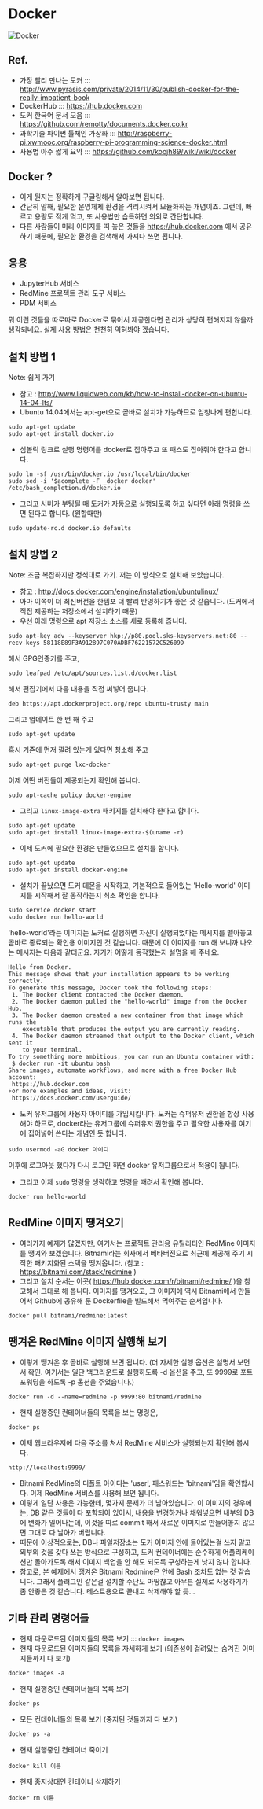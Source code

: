 # Docker

![Docker](https://www.docker.com/sites/all/themes/docker/assets/images/logo.png)

## Ref.
* 가장 빨리 만나는 도커 ::: http://www.pyrasis.com/private/2014/11/30/publish-docker-for-the-really-impatient-book
* DockerHub ::: https://hub.docker.com
* 도커 한국어 문서 모음 ::: https://github.com/remotty/documents.docker.co.kr
* 과학기술 파이썬 툴체인 가상화 ::: http://raspberry-pi.xwmooc.org/raspberry-pi-programming-science-docker.html
* 사용법 아주 짧게 요약 ::: https://github.com/koojh89/wiki/wiki/docker

## Docker ?
* 이게 뭔지는 정확하게 구글링해서 알아보면 됩니다.
* 간단히 말해, 필요한 운영체제 환경을 격리시켜서 모듈화하는 개념이죠.  그런데, 빠르고 용량도 적게 먹고, 또 사용법만 습득하면 의외로 간단합니다.
* 다른 사람들이 미리 이미지를 떠 놓은 것들을 https://hub.docker.com 에서 공유하기 때문에, 필요한 환경을 검색해서 가져다 쓰면 됩니다.

## 응용
* JupyterHub 서비스
* RedMine 프로젝트 관리 도구 서비스
* PDM 서비스

뭐 이런 것들을 따로따로 Docker로 묶어서 제공한다면 관리가 상당히 편해지지 않을까 생각되네요.  실제 사용 방법은 천천히 익혀봐야 겠습니다.

## 설치 방법 1
Note: 쉽게 가기

* 참고 : http://www.liquidweb.com/kb/how-to-install-docker-on-ubuntu-14-04-lts/
* Ubuntu 14.04에서는 apt-get으로 곧바로 설치가 가능하므로 엄청나게 편합니다.
```
sudo apt-get update
sudo apt-get install docker.io
```
* 심볼릭 링크로 실행 명령어를 docker로 잡아주고 또 패스도 잡아줘야 한다고 합니다.
```
sudo ln -sf /usr/bin/docker.io /usr/local/bin/docker
sudo sed -i '$acomplete -F _docker docker' /etc/bash_completion.d/docker.io
```
* 그리고 서버가 부팅될 때 도커가 자동으로 실행되도록 하고 싶다면 아래 명령을 쓰면 된다고 합니다. (원할때만)
```
sudo update-rc.d docker.io defaults
```

## 설치 방법 2
Note: 조금 복잡하지만 정석대로 가기.  저는 이 방식으로 설치해 보았습니다.

* 참고 : http://docs.docker.com/engine/installation/ubuntulinux/
* 아마 이쪽이 더 최신버전을 한템포 더 빨리 반영하기가 좋은 것 같습니다. (도커에서 직접 제공하는 저장소에서 설치하기 때문)
* 우선 아래 명령으로 apt 저장소 소스를 새로 등록해 줍니다.
```
sudo apt-key adv --keyserver hkp://p80.pool.sks-keyservers.net:80 --recv-keys 58118E89F3A912897C070ADBF76221572C52609D
```
해서 GPG인증키를 주고,
```
sudo leafpad /etc/apt/sources.list.d/docker.list
```
해서 편집기에서 다음 내용을 직접 써넣어 줍니다.
```
deb https://apt.dockerproject.org/repo ubuntu-trusty main
```
그리고 업데이트 한 번 해 주고
```
sudo apt-get update
```
혹시 기존에 먼저 깔려 있는게 있다면 청소해 주고
```
sudo apt-get purge lxc-docker
```
이제 어떤 버전들이 제공되는지 확인해 봅니다.
```
sudo apt-cache policy docker-engine
```
* 그리고 `linux-image-extra` 패키지를 설치해야 한다고 합니다.
```
sudo apt-get update
sudo apt-get install linux-image-extra-$(uname -r)
```
* 이제 도커에 필요한 환경은 만들었으므로 설치를 합니다.
```
sudo apt-get update
sudo apt-get install docker-engine
```
* 설치가 끝났으면 도커 데몬을 시작하고, 기본적으로 들어있는 'Hello-world' 이미지를 시작해서 잘 동작하는지 최초 확인을 합니다.
```
sudo service docker start
sudo docker run hello-world
```
'hello-world'라는 이미지는 도커로 실행하면 자신이 실행되었다는 메시지를 뱉아놓고 곧바로 종료되는 확인용 이미지인 것 같습니다.  때문에 이 이미지를 run 해 보니까 나오는 메시지는 다음과 같더군요.  자기가 어떻게 동작했는지 설명을 해 주네요.
```
Hello from Docker.
This message shows that your installation appears to be working correctly.
To generate this message, Docker took the following steps:
 1. The Docker client contacted the Docker daemon.
 2. The Docker daemon pulled the "hello-world" image from the Docker Hub.
 3. The Docker daemon created a new container from that image which runs the
    executable that produces the output you are currently reading.
 4. The Docker daemon streamed that output to the Docker client, which sent it
    to your terminal.
To try something more ambitious, you can run an Ubuntu container with:
 $ docker run -it ubuntu bash
Share images, automate workflows, and more with a free Docker Hub account:
 https://hub.docker.com
For more examples and ideas, visit:
 https://docs.docker.com/userguide/
```
* 도커 유저그룹에 사용자 아이디를 가입시킵니다.  도커는 슈퍼유저 권한을 항상 사용해야 하므로, docker라는 유저그룹에 슈퍼유저 권한을 주고 필요한 사용자를 여기에 집어넣어 쓴다는 개념인 듯 합니다.
```
sudo usermod -aG docker 아이디
```
이후에 로그아웃 했다가 다시 로그인 하면 docker 유저그룹으로서 적용이 됩니다.
* 그리고 이제 `sudo` 명령을 생략하고 명령을 때려서 확인해 봅니다.
```
docker run hello-world
```

## RedMine 이미지 땡겨오기
* 여러가지 예제가 많겠지만, 여기서는 프로젝트 관리용 유틸리티인 RedMine 이미지를 땡겨와 보겠습니다.  Bitnami라는 회사에서 베타버전으로 최근에 제공해 주기 시작한 패키지화된 스택을 땡겨옵니다. (참고 : https://bitnami.com/stack/redmine )
* 그리고 설치 순서는 이곳( https://hub.docker.com/r/bitnami/redmine/ )을 참고해서 그대로 해 봅니다.  이미지를 땡겨오고, 그 이미지에 역시 Bitnami에서 만들어서 Github에 공유해 둔 Dockerfile을 빌드해서 먹여주는 순서입니다.
```
docker pull bitnami/redmine:latest
```

## 땡겨온 RedMine 이미지 실행해 보기
* 이렇게 땡겨온 후 곧바로 실행해 보면 됩니다.  (더 자세한 실행 옵션은 설명서 보면서 확인.  여기서는 일단 백그라운드로 실행하도록 -d 옵션을 주고, 또 9999로 포트포워딩을 하도록 -p 옵션을 주었습니다.)
```
docker run -d --name=redmine -p 9999:80 bitnami/redmine
```
* 현재 실행중인 컨테이너들의 목록을 보는 명령은,
```
docker ps
```
* 이제 웹브라우저에 다음 주소를 쳐서 RedMine 서비스가 실행되는지 확인해 봅시다.
```
http://localhost:9999/
```
* Bitnami RedMine의 디폴트 아이디는 'user', 패스워드는 'bitnami'임을 확인합시다.  이제 RedMine 서비스를 사용해 보면 됩니다.
* 이렇게 일단 사용은 가능한데, 몇가지 문제가 더 남아있습니다.  이 이미지의 경우에는, DB 같은 것들이 다 포함되어 있어서, 내용을 변경하거나 채워넣으면 내부의 DB에 변화가 일어나는데, 이것을 따로 commit 해서 새로운 이미지로 만들어놓지 않으면 그대로 다 날아가 버립니다.
* 때문에 이상적으로는, DB나 파일저장소는 도커 이미지 안에 들어있는걸 쓰지 말고 외부의 것을 갖다 쓰는 방식으로 구성하고, 도커 컨테이너에는 순수하게 어플리케이션만 돌아가도록 해서 이미지 백업을 안 해도 되도록 구성하는게 낫지 않나 합니다.
* 참고로, 본 예제에서 땡겨온 Bitnami Redmine은 안에 Bash 조차도 없는 것 같습니다.  그래서 플러그인 같은걸 설치할 수단도 마땅챦고 아무튼 실제로 사용하기가 좀 안좋은 것 같습니다.  테스트용으로 끝내고 삭제해야 할 듯...

## 기타 관리 명령어들
* 현재 다운로드된 이미지들의 목록 보기 ::: `docker images`
* 현재 다운로드된 이미지들의 목록을 자세하게 보기 (의존성이 걸려있는 숨겨진 이미지들까지 다 보기)
```
docker images -a
```
* 현재 실행중인 컨테이너들의 목록 보기
```
docker ps
```
* 모든 컨테이너들의 목록 보기 (중지된 것들까지 다 보기)
```
docker ps -a
```
* 현재 실행중인 컨테이너 죽이기
```
docker kill 이름
```
* 현재 중지상태인 컨테이너 삭제하기
```
docker rm 이름
```





